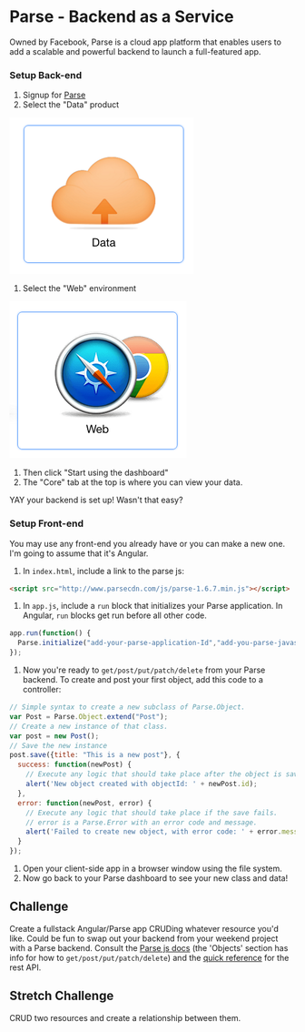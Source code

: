 # Parse - Backend as a Service

Owned by Facebook, Parse is a cloud app platform that enables users to add a scalable and powerful backend to launch a full-featured app.

### Setup Back-end
1. Signup for [Parse](parse.com)
1. Select the "Data" product

  ![data](data.png)

1. Select the "Web" environment

  ![web](web.png)

1. Then click "Start using the dashboard"
1. The "Core" tab at the top is where you can view your data.

YAY your backend is set up! Wasn't that easy?

### Setup Front-end
You may use any front-end you already have or you can make a new one. I'm going to assume that it's Angular.

1. In `index.html`, include a link to the parse js:
  ```html
  <script src="http://www.parsecdn.com/js/parse-1.6.7.min.js"></script>
  ```

1. In `app.js`, include a `run` block that initializes your Parse application. In Angular, `run` blocks get run before all other code.
  ```js
  app.run(function() {
    Parse.initialize("add-your-parse-application-Id","add-you-parse-javascript-key");
  });
  ```

1. Now you're ready to `get/post/put/patch/delete` from your Parse backend. To create and post your first object, add this code to a controller:
  ```js
  // Simple syntax to create a new subclass of Parse.Object.
  var Post = Parse.Object.extend("Post");
  // Create a new instance of that class.
  var post = new Post();
  // Save the new instance
  post.save({title: "This is a new post"}, {
    success: function(newPost) {
      // Execute any logic that should take place after the object is saved.
      alert('New object created with objectId: ' + newPost.id);
    },
    error: function(newPost, error) {
      // Execute any logic that should take place if the save fails.
      // error is a Parse.Error with an error code and message.
      alert('Failed to create new object, with error code: ' + error.message);
    }
  });
  ```

1. Open your client-side app in a browser window using the file system.
1. Now go back to your Parse dashboard to see your new class and data!

## Challenge
Create a fullstack Angular/Parse app CRUDing whatever resource you'd like. Could be fun to swap out your backend from your weekend project with a Parse backend. Consult the [Parse js docs](https://www.parse.com/docs/js/guide) (the 'Objects' section has info for how to `get/post/put/patch/delete`) and the [quick reference](https://www.parse.com/docs/rest/guide) for the rest API.

## Stretch Challenge
CRUD two resources and create a relationship between them.
